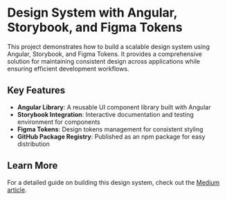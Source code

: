 # Design System with Angular, Storybook, and Figma Tokens

This project demonstrates how to build a scalable design system using Angular, Storybook, and Figma Tokens. It provides a comprehensive solution for maintaining consistent design across applications while ensuring efficient development workflows.

## Key Features

- **Angular Library**: A reusable UI component library built with Angular
- **Storybook Integration**: Interactive documentation and testing environment for components
- **Figma Tokens**: Design tokens management for consistent styling
- **GitHub Package Registry**: Published as an npm package for easy distribution

## Learn More

For a detailed guide on building this design system, check out the [Medium article](https://medium.com/@gfaganli/building-a-scalable-design-system-with-angular-storybook-and-figma-tokens-d6839aa2bd57).
